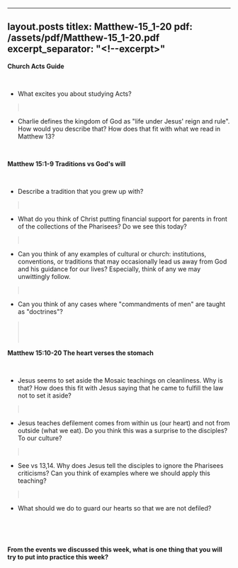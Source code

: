 
---
layout.posts
titlex: Matthew-15_1-20
pdf: /assets/pdf/Matthew-15_1-20.pdf
excerpt_separator: "<!--excerpt>"
---
**Church Acts Guide**

 

-   What excites you about studying Acts?

>  

-   Charlie defines the kingdom of God as \"life under Jesus\' reign and
    rule\". How would you describe that? How does that fit with what we
    read in Matthew 13?

 

**Matthew 15:1-9 Traditions vs God\'s will**

 

-   Describe a tradition that you grew up with?

>  

-   What do you think of Christ putting financial support for parents in
    front of the collections of the Pharisees? Do we see this today?

>  

-   Can you think of any examples of cultural or church: institutions,
    conventions, or traditions that may occasionally lead us away from
    God and his guidance for our lives? Especially, think of any we may
    unwittingly follow.

>  

-   Can you think of any cases where \"commandments of men\" are taught
    as \"doctrines\"?

>  
>
>  

**Matthew 15:10-20 The heart verses the stomach**

 

-   Jesus seems to set aside the Mosaic teachings on cleanliness. Why is
    that? How does this fit with Jesus saying that he came to fulfill
    the law not to set it aside?

>  

-   Jesus teaches defilement comes from within us (our heart) and not
    from outside (what we eat). Do you think this was a surprise to the
    disciples? To our culture?

>  

-   See vs 13,14. Why does Jesus tell the disciples to ignore the
    Pharisees criticisms? Can you think of examples where we should
    apply this teaching?

>  

-   What should we do to guard our hearts so that we are not defiled?

 

 

**From the events we discussed this week, what is one thing that you
will try to put into practice this week?**

